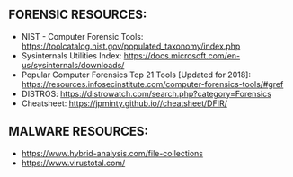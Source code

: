 FORENSIC RESOURCES:
--

* NIST - Computer Forensic Tools: https://toolcatalog.nist.gov/populated_taxonomy/index.php
* Sysinternals Utilities Index: https://docs.microsoft.com/en-us/sysinternals/downloads/
* Popular Computer Forensics Top 21 Tools [Updated for 2018]: https://resources.infosecinstitute.com/computer-forensics-tools/#gref
* DISTROS: https://distrowatch.com/search.php?category=Forensics
* Cheatsheet: https://jpminty.github.io//cheatsheet/DFIR/

MALWARE RESOURCES:
--
* https://www.hybrid-analysis.com/file-collections
* https://www.virustotal.com/
